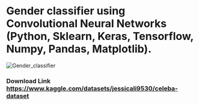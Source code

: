 # Gender classifier using Convolutional Neural Networks (Python, Sklearn, Keras, Tensorflow, Numpy, Pandas, Matplotlib).

![Gender_classifier](https://github.com/user-attachments/assets/47a8b6cd-f9b1-42ac-9ac8-e556e1d1beaf)


### Download Link https://www.kaggle.com/datasets/jessicali9530/celeba-dataset
